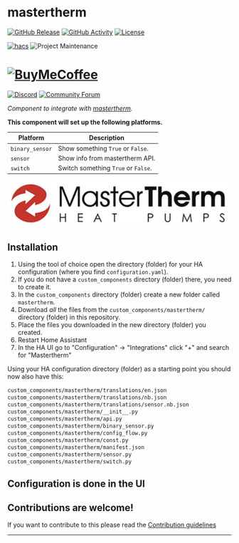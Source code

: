 # mastertherm

[![GitHub Release][releases-shield]][releases]
[![GitHub Activity][commits-shield]][commits]
[![License][license-shield]](LICENSE)

[![hacs][hacsbadge]][hacs]
![Project Maintenance][maintenance-shield]
# [![BuyMeCoffee][buymecoffeebadge]][buymecoffee]

[![Discord][discord-shield]][discord]
[![Community Forum][forum-shield]][forum]

_Component to integrate with [mastertherm][mastertherm]._

**This component will set up the following platforms.**

Platform | Description
-- | --
`binary_sensor` | Show something `True` or `False`.
`sensor` | Show info from mastertherm API.
`switch` | Switch something `True` or `False`.

![mastertherm][masterthermimg]

## Installation

1. Using the tool of choice open the directory (folder) for your HA configuration (where you find `configuration.yaml`).
2. If you do not have a `custom_components` directory (folder) there, you need to create it.
3. In the `custom_components` directory (folder) create a new folder called `mastertherm`.
4. Download _all_ the files from the `custom_components/mastertherm/` directory (folder) in this repository.
5. Place the files you downloaded in the new directory (folder) you created.
6. Restart Home Assistant
7. In the HA UI go to "Configuration" -> "Integrations" click "+" and search for "Mastertherm"

Using your HA configuration directory (folder) as a starting point you should now also have this:

```text
custom_components/mastertherm/translations/en.json
custom_components/mastertherm/translations/nb.json
custom_components/mastertherm/translations/sensor.nb.json
custom_components/mastertherm/__init__.py
custom_components/mastertherm/api.py
custom_components/mastertherm/binary_sensor.py
custom_components/mastertherm/config_flow.py
custom_components/mastertherm/const.py
custom_components/mastertherm/manifest.json
custom_components/mastertherm/sensor.py
custom_components/mastertherm/switch.py
```

## Configuration is done in the UI

<!---->

## Contributions are welcome!

If you want to contribute to this please read the [Contribution guidelines](CONTRIBUTING.md)

***

[mastertherm]: https://github.com/shedc/homeassistant-mastertherm
[buymecoffee]: https://www.buymeacoffee.com/shedc
[buymecoffeebadge]: https://img.shields.io/badge/buy%20me%20a%20coffee-donate-yellow.svg?style=for-the-badge
[commits-shield]: https://img.shields.io/github/commit-activity/y/shedc/blueprint.svg?style=for-the-badge
[commits]: https://github.com/shedc/mastertherm/commits/main
[hacs]: https://github.com/custom-components/hacs
[hacsbadge]: https://img.shields.io/badge/HACS-Custom-orange.svg?style=for-the-badge
[discord]: https://discord.gg/Qa5fW2R
[discord-shield]: https://img.shields.io/discord/330944238910963714.svg?style=for-the-badge
[masterthermimg]: mastertherm.png
[forum-shield]: https://img.shields.io/badge/community-forum-brightgreen.svg?style=for-the-badge
[forum]: https://community.home-assistant.io/
[license-shield]: https://img.shields.io/github/license/shedc/blueprint.svg?style=for-the-badge
[maintenance-shield]: https://img.shields.io/badge/maintainer-Richard%20Holmes%20%40shedc-blue.svg?style=for-the-badge
[releases-shield]: https://img.shields.io/github/release/shedc/blueprint.svg?style=for-the-badge
[releases]: https://github.com/shedc/mastertherm/releases
